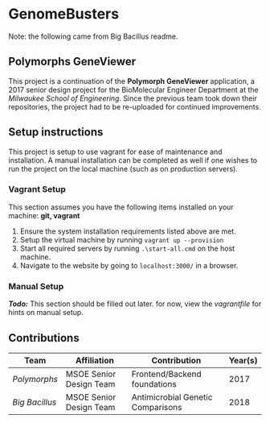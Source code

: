 # GenomeBusters

Note: the following came from Big Bacillus readme.

## Polymorphs GeneViewer

This project is a continuation of the __Polymorph GeneViewer__ application, a
2017 senior design project for the BioMolecular Engineer Department at the
_Milwaukee School of Engineering_. Since the previous team took down their
repositories, the project had to be re-uploaded for continued improvements.

## Setup instructions

This project is setup to use vagrant for ease of maintenance and installation.
A manual installation can be completed as well if one wishes to run the project
on the local machine (such as on production servers).

### Vagrant Setup

This section assumes you have the following items installed on your machine:
__git, vagrant__

1. Ensure the system installation requirements listed above are met.
2. Setup the virtual machine by running ```vagrant up --provision```
3. Start all required servers by running ```.\start-all.cmd``` on the host
   machine.
4. Navigate to the website by going to ```localhost:3000/``` in a browser.

### Manual Setup

___Todo:___ This section should be filled out later. for now, view the
_vagrantfile_ for hints on manual setup.

## Contributions

| Team          | Affiliation              | Contribution                      | Year(s) |
|---------------|--------------------------|-----------------------------------|---------|
|_Polymorphs_   | MSOE Senior Design Team  | Frontend/Backend foundations      | 2017    |
|_Big Bacillus_ | MSOE Senior Design Team  | Antimicrobial Genetic Comparisons | 2018    |
